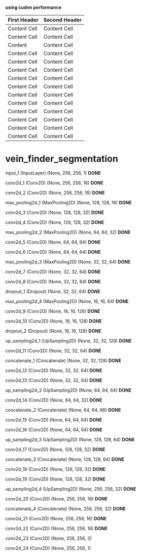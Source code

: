 **using cudnn performance**

| First Header  | Second Header |
| ------------- | ------------- |
| Content Cell  | Content Cell  |
| Content Cell  | Content Cell  |
| Content   | Content Cell  |
| Content Cell  | Content Cell  |
| Content Cell  | Content Cell  |
| Content Cell  | Content Cell  |
| Content Cell  | Content Cell  |
| Content Cell  | Content Cell  |
| Content Cell  | Content Cell  |
| Content Cell  | Content Cell  |
| Content Cell  | Content Cell  |
| Content Cell  | Content Cell  |
| Content Cell  | Content Cell  |
| Content Cell  | Content Cell  |





# vein_finder_segmentation

input_1 (InputLayer)            (None, 256, 256, 1)     **DONE**   

conv2d_1 (Conv2D)               (None, 256, 256, 16)    **DONE**    

conv2d_2 (Conv2D)               (None, 256, 256, 16)    **DONE**

max_pooling2d_1 (MaxPooling2D)  (None, 128, 128, 16)    **DONE**

conv2d_3 (Conv2D)               (None, 128, 128, 32)    **DONE**

conv2d_4 (Conv2D)               (None, 128, 128, 32)    **DONE**

max_pooling2d_2 (MaxPooling2D)  (None, 64, 64, 32)      **DONE**

conv2d_5 (Conv2D)               (None, 64, 64, 64)      **DONE**

conv2d_6 (Conv2D)               (None, 64, 64, 64)      **DONE**

max_pooling2d_3 (MaxPooling2D)  (None, 32, 32, 64)      **DONE**

conv2d_7 (Conv2D)               (None, 32, 32, 64)      **DONE**

conv2d_8 (Conv2D)               (None, 32, 32, 64)      **DONE**

dropout_1 (Dropout)             (None, 32, 32, 64)      **DONE**

max_pooling2d_4 (MaxPooling2D)  (None, 16, 16, 64)      **DONE**

conv2d_9 (Conv2D)               (None, 16, 16, 128)     **DONE**

conv2d_10 (Conv2D)              (None, 16, 16, 128)     **DONE**

dropout_2 (Dropout)             (None, 16, 16, 128)     **DONE**

up_sampling2d_1 (UpSampling2D)  (None, 32, 32, 128)     **DONE**

conv2d_11 (Conv2D)              (None, 32, 32, 64)      **DONE**

concatenate_1 (Concatenate)     (None, 32, 32, 128)     **DONE**

conv2d_12 (Conv2D)              (None, 32, 32, 64)      **DONE**

conv2d_13 (Conv2D)              (None, 32, 32, 64)      **DONE**

up_sampling2d_2 (UpSampling2D)  (None, 64, 64, 64)      **DONE**

conv2d_14 (Conv2D)              (None, 64, 64, 32)      **DONE**

concatenate_2 (Concatenate)     (None, 64, 64, 96)      **DONE**

conv2d_15 (Conv2D)              (None, 64, 64, 64)       **DONE**

conv2d_16 (Conv2D)              (None, 64, 64, 64)       **DONE**

up_sampling2d_3 (UpSampling2D)  (None, 128, 128, 64)      **DONE**

conv2d_17 (Conv2D)              (None, 128, 128, 32)     **DONE**

concatenate_3 (Concatenate)     (None, 128, 128, 64)    **DONE**

conv2d_18 (Conv2D)              (None, 128, 128, 32)    **DONE**

conv2d_19 (Conv2D)              (None, 128, 128, 32)   **DONE**

up_sampling2d_4 (UpSampling2D)  (None, 256, 256, 32)        **DONE**

conv2d_20 (Conv2D)              (None, 256, 256, 16)        **DONE**

concatenate_4 (Concatenate)     (None, 256, 256, 32)        **DONE**

conv2d_21 (Conv2D)              (None, 256, 256, 16)       **DONE**

conv2d_22 (Conv2D)              (None, 256, 256, 16)         **DONE**

conv2d_23 (Conv2D)              (None, 256, 256, 2)

conv2d_24 (Conv2D)              (None, 256, 256, 1) 

